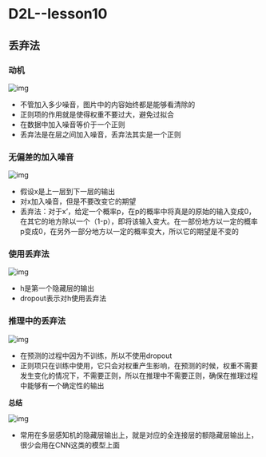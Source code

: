 # D2L--lesson10

## **丢弃法**

### **动机**

![img](https://i0.hdslb.com/bfs/note/cb8d0c1b03409c87f65d3fe9517841ff3e6416b4.png)

- 不管加入多少噪音，图片中的内容始终都是能够看清除的
- 正则项的作用就是使得权重不要过大，避免过拟合
- 在数据中加入噪音等价于一个正则
- 丢弃法是在层之间加入噪音，丢弃法其实是一个正则

### **无偏差的加入噪音**

![img](https://i0.hdslb.com/bfs/note/d5777f44c547dbf215cd1b57393834fe2aad03a3.png)

- 假设x是上一层到下一层的输出
- 对x加入噪音，但是不要改变它的期望
- 丢弃法：对于x’，给定一个概率p，在p的概率中将真是的原始的输入变成0，在其它的地方除以一个（1-p），即将该输入变大。在一部份地方以一定的概率p变成0，在另外一部分地方以一定的概率变大，所以它的期望是不变的



### **使用丢弃法**

![img](https://i0.hdslb.com/bfs/note/d37f21d94fb1f467f059a75c1cbe502b922fbf8d.png)

- h是第一个隐藏层的输出
- dropout表示对h使用丢弃法

### **推理中的丢弃法**

![img](https://i0.hdslb.com/bfs/note/9a4b32207d9d2bdda21e340303fd7cc126a877ae.png)

- 在预测的过程中因为不训练，所以不使用dropout
- 正则项只在训练中使用，它只会对权重产生影响，在预测的时候，权重不需要发生变化的情况下，不需要正则，所以在推理中不需要正则，确保在推理过程中能够有一个确定性的输出

**总结**



![img](https://i0.hdslb.com/bfs/note/cac24e35e2db1785269ec44b90ca601bf85cb95c.png)

- 常用在多层感知机的隐藏层输出上，就是对应的全连接层的额隐藏层输出上，很少会用在CNN这类的模型上面